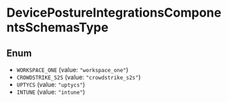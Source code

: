 # DevicePostureIntegrationsComponentsSchemasType

## Enum

* `WORKSPACE_ONE` (value: `"workspace_one"`)
* `CROWDSTRIKE_S2S` (value: `"crowdstrike_s2s"`)
* `UPTYCS` (value: `"uptycs"`)
* `INTUNE` (value: `"intune"`)
